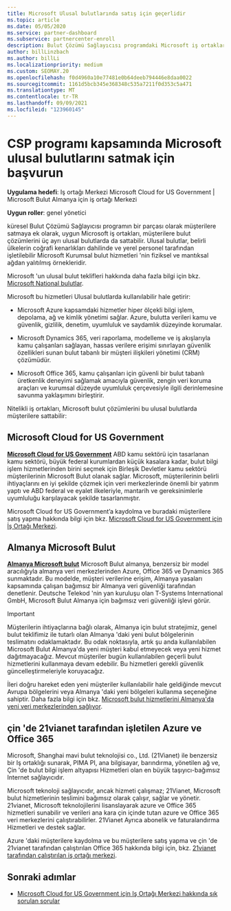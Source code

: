 ```yaml
---
title: Microsoft Ulusal bulutlarında satış için geçerlidir
ms.topic: article
ms.date: 05/05/2020
ms.service: partner-dashboard
ms.subservice: partnercenter-enroll
description: Bulut Çözümü Sağlayıcısı programdaki Microsoft iş ortaklarının desteklenen ulusal bulutlara kayıtlı olan müşterilere nasıl satıtabilecekleri hakkında bilgi edinin.
author: billLinzbach
ms.author: billLi
ms.localizationpriority: medium
ms.custom: SEOMAY.20
ms.openlocfilehash: f0d4960a10e77481e0b64deeb794446e8daa0022
ms.sourcegitcommit: 1161d5bcb345e368348c535a7211f0d353c5a471
ms.translationtype: MT
ms.contentlocale: tr-TR
ms.lasthandoff: 09/09/2021
ms.locfileid: "123960145"
---
```

# <a name="apply-to-sell-in-microsoft-national-clouds-as-part-of-the-csp-program"></a>CSP programı kapsamında Microsoft ulusal bulutlarını satmak için başvurun

**Uygulama hedefi**: Iş ortağı Merkezi Microsoft Cloud for US Government | Microsoft Bulut Almanya için iş ortağı Merkezi

**Uygun roller**: genel yönetici

küresel Bulut Çözümü Sağlayıcısı programın bir parçası olarak müşterilere satmaya ek olarak, uygun Microsoft iş ortakları, müşterilere bulut çözümlerini üç ayrı ulusal bulutlarda da sattabilir. Ulusal bulutlar, belirli ülkelerin coğrafi kenarlıkları dahilinde ve yerel personel tarafından işletilebilir Microsoft Kurumsal bulut hizmetleri 'nin fiziksel ve mantıksal ağdan yalıtılmış örnekleridir.

Microsoft 'un ulusal bulut teklifleri hakkında daha fazla bilgi için bkz. [Microsoft National bulutlar](https://www.microsoft.com/trustcenter/cloudservices/nationalcloud).

Microsoft bu hizmetleri Ulusal bulutlarda kullanılabilir hale getirir:

-   Microsoft Azure kapsamdaki hizmetler hiper ölçekli bilgi işlem, depolama, ağ ve kimlik yönetimi sağlar. Azure, bulutta verileri kamu ve güvenlik, gizlilik, denetim, uyumluluk ve saydamlık düzeyinde korumalar.

-   Microsoft Dynamics 365, veri raporlama, modelleme ve iş akışlarıyla kamu çalışanları sağlayan, hassas verilere erişimi sınırlayan güvenlik özellikleri sunan bulut tabanlı bir müşteri ilişkileri yönetimi (CRM) çözümüdür.

-   Microsoft Office 365, kamu çalışanları için güvenli bir bulut tabanlı üretkenlik deneyimi sağlamak amacıyla güvenlik, zengin veri koruma araçları ve kurumsal düzeyde uyumluluk çerçevesiyle ilgili derinlemesine savunma yaklaşımını birleştirir.

Nitelikli iş ortakları, Microsoft bulut çözümlerini bu ulusal bulutlarda müşterilere sattabilir:

## <a name="microsoft-cloud-for-us-government"></a>Microsoft Cloud for US Government

[**Microsoft Cloud for US Government**](https://www.microsoft.com/trustcenter/cloudservices/nationalcloud#Microsoft_Cloud_for_US) ABD kamu sektörü için tasarlanan kamu sektörü, büyük federal kurumlardan küçük kasalara kadar, bulut bilgi işlem hizmetlerinden birini seçmek için Birleşik Devletler kamu sektörü müşterilerinin Microsoft Bulut olanak sağlar. Microsoft, müşterilerinin belirli ihtiyaçlarını en iyi şekilde çözmek için veri merkezlerinde önemli bir yatırım yaptı ve ABD federal ve eyalet ilkeleriyle, mantarih ve gereksinimlerle uyumluluğu karşılayacak şekilde tasarlanmıştır. 

Microsoft Cloud for US Government’a kaydolma ve buradaki müşterilere satış yapma hakkında bilgi için bkz. [Microsoft Cloud for US Government için İş Ortağı Merkezi](partner-center-for-microsoft-us-govt-cloud.md).

## <a name="microsoft-cloud-germany"></a>Almanya Microsoft Bulut

[**Almanya Microsoft bulut**](https://www.microsoft.com/trustcenter/cloudservices/nationalcloud#Microsoft_Cloud_Germany) Microsoft Bulut almanya, benzersiz bir model aracılığıyla almanya veri merkezlerinden Azure, Office 365 ve Dynamics 365 sunmaktadır. Bu modelde, müşteri verilerine erişim, Almanya yasaları kapsamında çalışan bağımsız bir Almanya veri güvenliği tarafından denetlenir. Deutsche Telekod 'nin yan kuruluşu olan T-Systems International GmbH, Microsoft Bulut Almanya için bağımsız veri güvenliği işlevi görür.

> [!IMPORTANT]  
> Müşterilerin ihtiyaçlarına bağlı olarak, Almanya için bulut stratejimiz, genel bulut teklifimiz ile tutarlı olan Almanya 'daki yeni bulut bölgelerinin teslimatını odaklamaktadır. Bu odak noktasıyla, artık şu anda kullanılabilen Microsoft Bulut Almanya'da yeni müşteri kabul etmeyecek veya yeni hizmet dağıtmayacağız. Mevcut müşteriler bugün kullanılabilen geçerli bulut hizmetlerini kullanmaya devam edebilir. Bu hizmetleri gerekli güvenlik güncelleştirmeleriyle koruyacağız.
>  
> İleri doğru hareket eden yeni müşteriler kullanılabilir hale geldiğinde mevcut Avrupa bölgelerini veya Almanya 'daki yeni bölgeleri kullanma seçeneğine sahiptir. Daha fazla bilgi için bkz. [Microsoft bulut hizmetlerini Almanya'da yeni veri merkezlerinden sağlıyor](https://news.microsoft.com/europe/2018/08/31/microsoft-to-deliver-cloud-services-from-new-datacentres-in-germany-in-2019-to-meet-evolving-customer-needs/).

    
## <a name="azure-and-office-365-operated-by-21vianet-in-china"></a>çin 'de 21vianet tarafından işletilen Azure ve Office 365

Microsoft, Shanghai mavi bulut teknolojisi co., Ltd. (21Vianet) ile benzersiz bir Iş ortaklığı sunarak, PIMA PI, ana bilgisayar, barındırma, yönetilen ağ ve, Çin 'de bulut bilgi işlem altyapısı Hizmetleri olan en büyük taşıyıcı-bağımsız Internet sağlayıcıdır. 

Microsoft teknoloji sağlayıcıdır, ancak hizmeti çalışmaz; 21Vianet, Microsoft bulut hizmetlerinin teslimini bağımsız olarak çalışır, sağlar ve yönetir. 21vianet, Microsoft teknolojilerini lisanslayarak azure ve Office 365 hizmetleri sunabilir ve verileri ana kara çin içinde tutan azure ve Office 365 veri merkezlerini çalıştırabilirler. 21Vianet Ayrıca abonelik ve faturalandırma Hizmetleri ve destek sağlar.

Azure 'daki müşterilere kaydolma ve bu müşterilere satış yapma ve çin 'de 21vianet tarafından çalıştırılan Office 365 hakkında bilgi için, bkz. [21vianet tarafından çalıştırılan iş ortağı merkezi](https://www.21vbluecloud.com/partner-china/welcome/).

## <a name="next-steps"></a>Sonraki adımlar

- [Microsoft Cloud for US Government için Iş Ortağı Merkezi hakkında sık sorulan sorular](faq-for-us-govt-cloud.yml)
